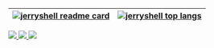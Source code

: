 | <a href="https://github-readme-stats.vercel.app/api?theme=github_dark&username=jerryshell&count_private=true&show_icons=true&include_all_commits=true&hide_border=true" target="_blank"><img align="center" src="https://github-readme-stats.vercel.app/api?theme=github_dark&username=jerryshell&count_private=true&show_icons=true&include_all_commits=true&hide_border=true" alt="jerryshell readme card" /></a> | <a href="https://github-readme-stats.vercel.app/api/top-langs/?theme=github_dark&username=jerryshell&count_private=true&show_icons=true&include_all_commits=true&hide_border=true&layout=compact&hide=vue,html,javascript,scss" target="_blank"><img align="center" src="https://github-readme-stats.vercel.app/api/top-langs/?theme=github_dark&username=jerryshell&count_private=true&show_icons=true&include_all_commits=true&hide_border=true&layout=compact&hide=vue,html,javascript,scss" alt="jerryshell top langs" /></a> |
| ------------------------------------------------------------------------------------------------------------------------------------------------------------------------------------------------------------------------------------------------------------------------------------------------------------------------------------------------------------------------------------------------------------------- | --------------------------------------------------------------------------------------------------------------------------------------------------------------------------------------------------------------------------------------------------------------------------------------------------------------------------------------------------------------------------------------------------------------------------------------------------------------------------------------------------------------------------------- |

<a href="https://afdian.net/@jerryshell" target="_blank">
<img src="https://img.shields.io/badge/%E7%88%B1%E5%8F%91%E7%94%B5-by%20me%20a%20coffee-%239172D3?style=for-the-badge&logo=Hyper" >
</a>

<a href="https://paypal.me/jerryshell" target="_blank">
<img src="https://img.shields.io/badge/paypal-buy%20me%20a%20coffee-%2300457C?style=for-the-badge&logo=paypal" >
</a>

<a href="https://www.buymeacoffee.com/jerryshell" target="_blank">
<img src="https://img.shields.io/badge/buy%20me%20a%20coffee-buy%20me%20a%20coffee-%23FFDD00?style=for-the-badge&logo=buymeacoffee" >
</a>
